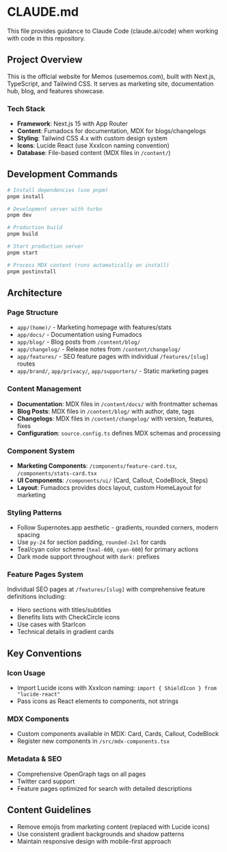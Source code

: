 # CLAUDE.md

This file provides guidance to Claude Code (claude.ai/code) when working with code in this repository.

## Project Overview

This is the official website for Memos (usememos.com), built with Next.js, TypeScript, and Tailwind CSS. It serves as marketing site, documentation hub, blog, and features showcase.

### Tech Stack
- **Framework**: Next.js 15 with App Router
- **Content**: Fumadocs for documentation, MDX for blogs/changelogs
- **Styling**: Tailwind CSS 4.x with custom design system
- **Icons**: Lucide React (use XxxIcon naming convention)
- **Database**: File-based content (MDX files in `/content/`)

## Development Commands

```bash
# Install dependencies (use pnpm)
pnpm install

# Development server with turbo
pnpm dev

# Production build
pnpm build

# Start production server
pnpm start

# Process MDX content (runs automatically on install)
pnpm postinstall
```

## Architecture

### Page Structure
- `app/(home)/` - Marketing homepage with features/stats
- `app/docs/` - Documentation using Fumadocs
- `app/blog/` - Blog posts from `/content/blog/`
- `app/changelog/` - Release notes from `/content/changelog/`  
- `app/features/` - SEO feature pages with individual `/features/[slug]` routes
- `app/brand/`, `app/privacy/`, `app/supporters/` - Static marketing pages

### Content Management
- **Documentation**: MDX files in `/content/docs/` with frontmatter schemas
- **Blog Posts**: MDX files in `/content/blog/` with author, date, tags
- **Changelogs**: MDX files in `/content/changelog/` with version, features, fixes
- **Configuration**: `source.config.ts` defines MDX schemas and processing

### Component System
- **Marketing Components**: `/components/feature-card.tsx`, `/components/stats-card.tsx`
- **UI Components**: `/components/ui/` (Card, Callout, CodeBlock, Steps)
- **Layout**: Fumadocs provides docs layout, custom HomeLayout for marketing

### Styling Patterns
- Follow Supernotes.app aesthetic - gradients, rounded corners, modern spacing
- Use `py-24` for section padding, `rounded-2xl` for cards
- Teal/cyan color scheme (`teal-600`, `cyan-600`) for primary actions
- Dark mode support throughout with `dark:` prefixes

### Feature Pages System
Individual SEO pages at `/features/[slug]` with comprehensive feature definitions including:
- Hero sections with titles/subtitles
- Benefits lists with CheckCircle icons
- Use cases with StarIcon
- Technical details in gradient cards

## Key Conventions

### Icon Usage
- Import Lucide icons with XxxIcon naming: `import { ShieldIcon } from "lucide-react"`
- Pass icons as React elements to components, not strings

### MDX Components
- Custom components available in MDX: Card, Cards, Callout, CodeBlock
- Register new components in `/src/mdx-components.tsx`

### Metadata & SEO
- Comprehensive OpenGraph tags on all pages
- Twitter card support
- Feature pages optimized for search with detailed descriptions

## Content Guidelines

- Remove emojis from marketing content (replaced with Lucide icons)
- Use consistent gradient backgrounds and shadow patterns
- Maintain responsive design with mobile-first approach